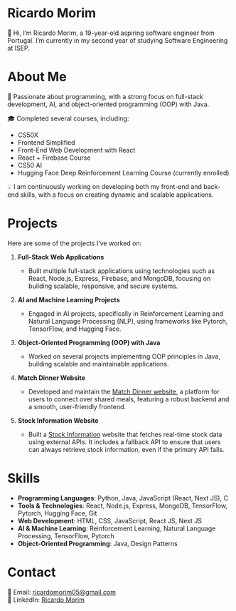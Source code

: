 # Ricardo Morim
👋 Hi, I’m Ricardo Morim, a 19-year-old aspiring software engineer from Portugal. I’m currently in my second year of studying Software Engineering at ISEP.

# About Me
🌟 Passionate about programming, with a strong focus on full-stack development, AI, and object-oriented programming (OOP) with Java.

🎓 Completed several courses, including:

- CS50X
- Frontend Simplified
- Front-End Web Development with React
- React + Firebase Course
- CS50 AI
- Hugging Face Deep Reinforcement Learning Course (currently enrolled)

💡 I am continuously working on developing both my front-end and back-end skills, with a focus on creating dynamic and scalable applications.

# Projects
Here are some of the projects I’ve worked on:

1. **Full-Stack Web Applications**  
   - Built multiple full-stack applications using technologies such as React, Node.js, Express, Firebase, and MongoDB, focusing on building scalable, responsive, and secure systems.

2. **AI and Machine Learning Projects**  
   - Engaged in AI projects, specifically in Reinforcement Learning and Natural Language Processing (NLP), using frameworks like Pytorch, TensorFlow, and Hugging Face.

3. **Object-Oriented Programming (OOP) with Java**  
   - Worked on several projects implementing OOP principles in Java, building scalable and maintainable applications.

4. **Match Dinner Website**  
   - Developed and maintain the [Match Dinner website](https://matchdinnermondays.pt), a platform for users to connect over shared meals, featuring a robust backend and a smooth, user-friendly frontend.

5. **Stock Information Website**  
   - Built a [Stock Information](https://stockinformation.vercel.app/stocks) website that fetches real-time stock data using external APIs. It includes a fallback API to ensure that users can always retrieve stock information, even if the primary API fails.

# Skills
- **Programming Languages**: Python, Java, JavaScript (React, Next JS), C
- **Tools & Technologies**: React, Node.js, Express, MongoDB, TensorFlow, Pytorch, Hugging Face, Git
- **Web Development**: HTML, CSS, JavaScript, React JS, Next JS
- **AI & Machine Learning**: Reinforcement Learning, Natural Language Processing, TensorFlow, Pytorch
- **Object-Oriented Programming**: Java, Design Patterns

# Contact
📧 Email: ricardomorim05@gmail.com  
💼 LinkedIn: [Ricardo Morim](https://www.linkedin.com/in/ricardomorim/)

<!---
RicardoMorim/RicardoMorim is a ✨ special ✨ repository because its `README.md` (this file) appears on your GitHub profile.
You can click the Preview link to take a look at your changes.
--->
